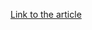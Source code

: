 [Link to the article](https://blog.malwarebytes.com/threat-analysis/2019/07/a-deep-dive-into-phobos-ransomware/)
